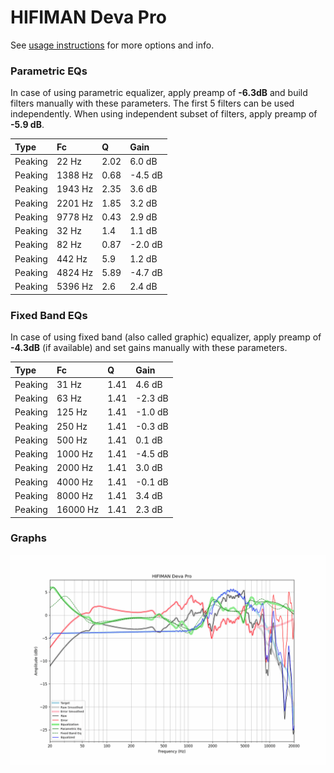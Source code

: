 # HIFIMAN Deva Pro
See [usage instructions](https://github.com/jaakkopasanen/AutoEq#usage) for more options and info.

### Parametric EQs
In case of using parametric equalizer, apply preamp of **-6.3dB** and build filters manually
with these parameters. The first 5 filters can be used independently.
When using independent subset of filters, apply preamp of **-5.9 dB**.

| Type    | Fc      |    Q | Gain    |
|:--------|:--------|:-----|:--------|
| Peaking | 22 Hz   | 2.02 | 6.0 dB  |
| Peaking | 1388 Hz | 0.68 | -4.5 dB |
| Peaking | 1943 Hz | 2.35 | 3.6 dB  |
| Peaking | 2201 Hz | 1.85 | 3.2 dB  |
| Peaking | 9778 Hz | 0.43 | 2.9 dB  |
| Peaking | 32 Hz   | 1.4  | 1.1 dB  |
| Peaking | 82 Hz   | 0.87 | -2.0 dB |
| Peaking | 442 Hz  | 5.9  | 1.2 dB  |
| Peaking | 4824 Hz | 5.89 | -4.7 dB |
| Peaking | 5396 Hz | 2.6  | 2.4 dB  |

### Fixed Band EQs
In case of using fixed band (also called graphic) equalizer, apply preamp of **-4.3dB**
(if available) and set gains manually with these parameters.

| Type    | Fc       |    Q | Gain    |
|:--------|:---------|:-----|:--------|
| Peaking | 31 Hz    | 1.41 | 4.6 dB  |
| Peaking | 63 Hz    | 1.41 | -2.3 dB |
| Peaking | 125 Hz   | 1.41 | -1.0 dB |
| Peaking | 250 Hz   | 1.41 | -0.3 dB |
| Peaking | 500 Hz   | 1.41 | 0.1 dB  |
| Peaking | 1000 Hz  | 1.41 | -4.5 dB |
| Peaking | 2000 Hz  | 1.41 | 3.0 dB  |
| Peaking | 4000 Hz  | 1.41 | -0.1 dB |
| Peaking | 8000 Hz  | 1.41 | 3.4 dB  |
| Peaking | 16000 Hz | 1.41 | 2.3 dB  |

### Graphs
![](./HIFIMAN%20Deva%20Pro.png)